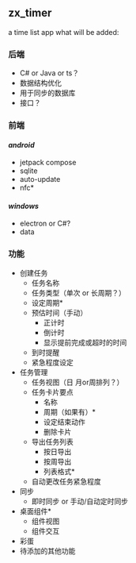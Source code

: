 ## zx_timer 
a time list app 
what will be added:
### 后端
* C# or Java or ts？
* 数据结构优化
* 用于同步的数据库
* 接口？

### 前端
#### *android*
* jetpack compose
* sqlite
* auto-update
* nfc*
#### *windows*
* electron or C#?
* data
### 功能
* 创建任务
	* 任务名称
	* 任务类型（单次 or 长周期？）
	* 设定周期*
	* 预估时间（手动）
		* 正计时
		* 倒计时
		* 显示提前完成或超时的时间
	* 到时提醒
	* 紧急程度设定
* 任务管理
	* 任务视图（日 月or周排列？）
	* 任务卡片要点
		* 名称
		* 周期（如果有）*
		* 设定结束动作
		* 删除卡片
	* 导出任务列表
		* 按日导出
		* 按周导出
		* 列表格式*
	* 自动更改任务紧急程度
* 同步
	* 即时同步 or 手动/自动定时同步
* 桌面组件*
	* 组件视图
	* 组件交互
* 彩蛋
* 待添加的其他功能

